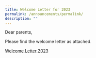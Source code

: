 ```yaml
---
title: Welcome Letter for 2023
permalink: /announcements/permalink/
description: ""
---
```

Dear parents,

Please find the welcome letter as attached.

[Welcome Letter 2023](/files/January-Letter_2023.pdf)